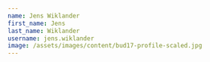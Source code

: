 ```yaml
---
name: Jens Wiklander
first_name: Jens
last_name: Wiklander
username: jens.wiklander
image: /assets/images/content/bud17-profile-scaled.jpg
---
```

